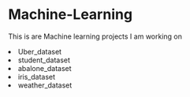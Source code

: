 # Machine-Learning
This is are Machine learning projects I am working on 
 <li> Uber_dataset</li>
  <li> student_dataset</li>
   <li> abalone_dataset</li>
    <li> iris_dataset</li>
     <li> weather_dataset</li>
     


